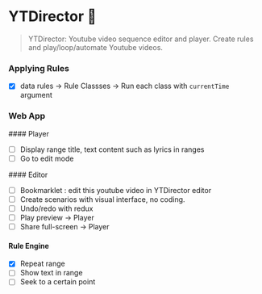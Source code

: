 # YTDirector :movie_camera:

> YTDirector: Youtube video sequence editor and player.
  Create rules and play/loop/automate Youtube videos.

### Applying Rules

- [x] data rules -> Rule Classses -> Run each class with `currentTime` argument

### Web App

#### Player
- [ ] Display range title, text content such as lyrics in ranges
- [ ] Go to edit mode

#### Editor
- [ ] Bookmarklet : edit this youtube video in YTDirector editor
- [ ] Create scenarios with visual interface, no coding.
- [ ] Undo/redo with redux
- [ ] Play preview -> Player
- [ ] Share full-screen -> Player

#### Rule Engine
- [x] Repeat range
- [ ] Show text in range
- [ ] Seek to a certain point